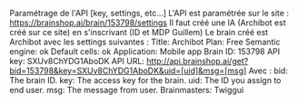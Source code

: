 Paramétrage de l'API [key, settings, etc...]
L'API est paramétrée sur le site : https://brainshop.ai/brain/153798/settings
Il faut créé une IA (Archibot est créé sur ce site) en s'inscrivant (ID et MDP Guillem)
Le brain créé est Archibot avec les settings suivantes :
Title: Archibot
Plan: Free
Semantic engine: ok
Default cells: ok
Application: Mobile app
Brain ID: 153798
API key: SXUv8ChYDG1AboDK
API URL: http://api.brainshop.ai/get?bid=153798&key=SXUv8ChYDG1AboDK&uid=[uid]&msg=[msg]
Avec :
bid: The brain ID.
key: The access key for the brain.
uid: The ID you assign to end user.
msg: The message from user.
Brainmasters: Twiggui
